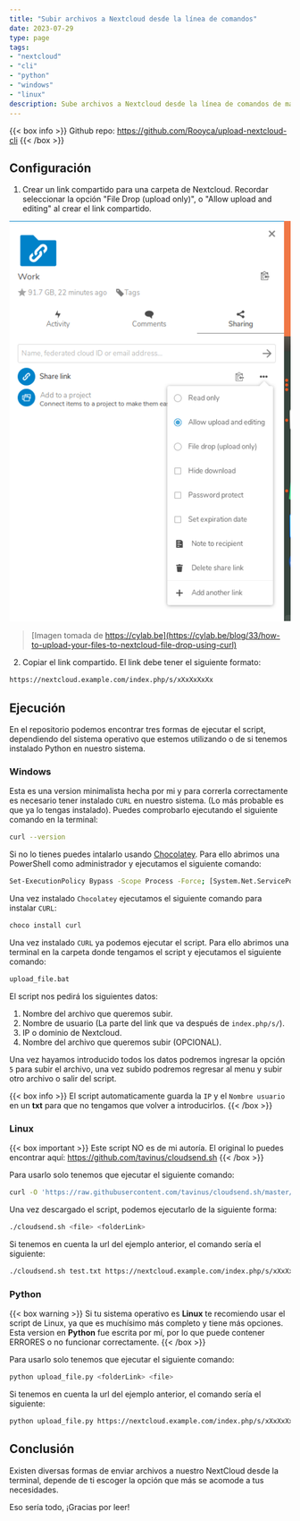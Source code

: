 ```yaml
---
title: "Subir archivos a Nextcloud desde la línea de comandos"
date: 2023-07-29
type: page
tags: 
- "nextcloud"
- "cli"
- "python"
- "windows"
- "linux"
description: Sube archivos a Nextcloud desde la línea de comandos de manera rápida y sencilla.
---
```


{{< box info >}}
Github repo: https://github.com/Rooyca/upload-nextcloud-cli
{{< /box >}}

## Configuración

1. Crear un link compartido para una carpeta de Nextcloud. Recordar seleccionar la opción "File Drop (upload only)", o "Allow upload and editing" al crear el link compartido.

![Crear link compartido](upload_nextcloud_cli.png)

> [Imagen tomada de https://cylab.be](https://cylab.be/blog/33/how-to-upload-your-files-to-nextcloud-file-drop-using-curl)

2. Copiar el link compartido. El link debe tener el siguiente formato:

```bash
https://nextcloud.example.com/index.php/s/xXxXxXxXx
```

## Ejecución

En el repositorio podemos encontrar tres formas de ejecutar el script, dependiendo del sistema operativo que estemos utilizando o de si tenemos instalado Python en nuestro sistema.

### Windows

Esta es una version minimalista hecha por mi y para correrla correctamente es necesario tener instalado `CURL` en nuestro sistema. (Lo más probable es que ya lo tengas instalado). Puedes comprobarlo ejecutando el siguiente comando en la terminal:

```bash
curl --version
```

Si no lo tienes puedes intalarlo usando [Chocolatey](https://chocolatey.org/install). Para ello abrimos una PowerShell como administrador y ejecutamos el siguiente comando:

```bash
Set-ExecutionPolicy Bypass -Scope Process -Force; [System.Net.ServicePointManager]::SecurityProtocol = [System.Net.ServicePointManager]::SecurityProtocol -bor 3072; iex ((New-Object System.Net.WebClient).DownloadString('https://community.chocolatey.org/install.ps1'))
```

Una vez instalado `Chocolatey` ejecutamos el siguiente comando para instalar `CURL`:

```bash
choco install curl
```

Una vez instalado `CURL` ya podemos ejecutar el script. Para ello abrimos una terminal en la carpeta donde tengamos el script y ejecutamos el siguiente comando:

```bash
upload_file.bat
```

El script nos pedirá los siguientes datos:

1. Nombre del archivo que queremos subir.
2. Nombre de usuario (La parte del link que va después de `index.php/s/`).
3. IP o dominio de Nextcloud.
4. Nombre del archivo que queremos subir (OPCIONAL).

Una vez hayamos introducido todos los datos podremos ingresar la opción `5` para subir el archivo, una vez subido podremos regresar al menu y subir otro archivo o salir del script.

{{< box info >}}
El script automaticamente guarda la `IP` y el `Nombre usuario` en un **txt** para que no tengamos que volver a introducirlos.
{{< /box >}}

### Linux

{{< box important >}}
Este script NO es de mi autoría. El original lo puedes encontrar aquí: https://github.com/tavinus/cloudsend.sh
{{< /box >}}

Para usarlo solo tenemos que ejecutar el siguiente comando:

```bash
curl -O 'https://raw.githubusercontent.com/tavinus/cloudsend.sh/master/cloudsend.sh' && chmod +x cloudsend.sh
```

Una vez descargado el script, podemos ejecutarlo de la siguiente forma:

```bash
./cloudsend.sh <file> <folderLink>
```

Si tenemos en cuenta la url del ejemplo anterior, el comando sería el siguiente:

```bash
./cloudsend.sh test.txt https://nextcloud.example.com/index.php/s/xXxXxXxXx
```

### Python

{{< box warning >}}
Si tu sistema operativo es **Linux** te recomiendo usar el script de Linux, ya que es muchísimo más completo y tiene más opciones. Esta version en **Python** fue escrita por mí, por lo que puede contener ERRORES o no funcionar correctamente.
{{< /box >}}

Para usarlo solo tenemos que ejecutar el siguiente comando:

```bash
python upload_file.py <folderLink> <file>
```

Si tenemos en cuenta la url del ejemplo anterior, el comando sería el siguiente:

```bash
python upload_file.py https://nextcloud.example.com/index.php/s/xXxXxXxXx test.txt
```

## Conclusión

Existen diversas formas de enviar archivos a nuestro NextCloud desde la terminal, depende de ti escoger la opción que más se acomode a tus necesidades.

Eso sería todo, ¡Gracias por leer!